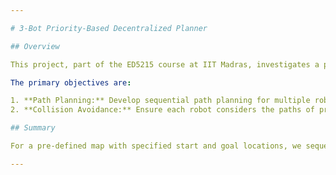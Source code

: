 ```yaml
---

# 3-Bot Priority-Based Decentralized Planner

## Overview

This project, part of the ED5215 course at IIT Madras, investigates a priority-based decentralized planner for multi-robot systems.

The primary objectives are:

1. **Path Planning:** Develop sequential path planning for multiple robots.
2. **Collision Avoidance:** Ensure each robot considers the paths of previously planned robots to avoid collisions.

## Summary

For a pre-defined map with specified start and goal locations, we sequentially plan the paths for multiple robots. Each robot waits for the previous robot to complete its path planning before initiating its own. This approach ensures that each robot can account for the paths of previously planned robots, effectively avoiding collisions. The methodology was validated using the Pioneer-3 robot in the Coppeliasim simulation software.

---
```



